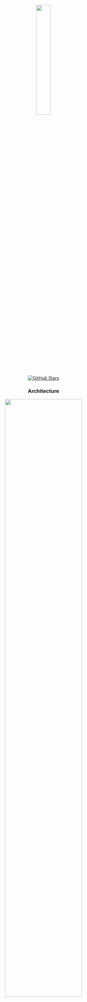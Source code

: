 <p align="center">
  <img width="30%" src="https://github.com/user-attachments/assets/5cbea151-344e-4c12-96fd-7518518ca49b" />
</p>



<p align="center">
   <a align="center" href="https://github.com/Its-Ankush/SkibidiChat/stargazers"><img src="https://img.shields.io/github/stars/Its-Ankush/SkibidiChat" alt="GitHub Stars"></a>
</p>

<h3 align="center"><b>Architecture</b></h3>
<p align="center">
  <img width="70%" src="https://github.com/user-attachments/assets/0174ceb0-9cba-4fc2-b198-22900aab186c" />
</p>


<h3 align="center"><b>Demo</b></h3>
<p align="center">
  <img width="70%" src="https://github.com/user-attachments/assets/6eb6340a-b7c8-4637-981d-2a2db26984c3" />
</p>


## Usage instructions for windows [x64]
1. Clone the repo
2. Change directory to the repo and move to [src/main/resources/static](https://github.com/Its-Ankush/SkibidiChat/tree/main/src/main/resources/static)
3. Open up powershell in this path and execute `.\download.ps1` command
4. You may get an error stating that the current execution policy doesnt allow running remote scripts. In that case, check out [Set-ExecutionPolicy](https://learn.microsoft.com/en-us/powershell/module/microsoft.powershell.security/set-executionpolicy?view=powershell-7.5) 
5. Once everything downloads, make sure to use a good secret for your JWT secret. That will be saved as the `CADDY_JWTAUTH_SIGN_KEY` environment variable. Dont close powershell window just yet.
6. Then install Redis, MongoDB, Go, the Caddy-jwt build. Make sure to install Go else Caddy-jwt will fail. Make sure to keep `caddy.exe` in the static directory itself.
7. You can either keep the default ports or use your own ports. You have the option to change them in the server as well using the [application.properties](https://github.com/Its-Ankush/SkibidiChat/blob/main/src/main/resources/application.properties) file in `src/main/resources`. However if you want to access the site on port other than `8080`, you will have to make that change in the `Caddyfile` in `localhost:portNumber` instead of `localhost:8080`
8. After installing redis, it will automatically run as a service. If you didnt change the path, it would usually be in `C:\Program Files\Redis`. Switch to that path
9. Open the file `redis.windows-service.conf` and if you see any line which says `appendonly no`; change that to `appendonly yes` . This will ensure messages are saved to disk as well. [**You will need to open Notepad as admin to do this**]. Check out [AOF](https://redis.io/docs/latest/operate/oss_and_stack/management/persistence/) to know more.
10. Dont forget to restart redis. Open Powershell as admin and run `Restart-Service -Name Redis`.  
11. Use `caddy.exe run` in powershell from step 5 to run caddy. Allow firewall perms and trust the local root certificate. This is necessary for HTTPS locally. Caddy has to be on the [static](https://github.com/Its-Ankush/SkibidiChat/tree/main/src/main/resources/static) directory itself.
12. Finally build the project by going to the project root, running `mvn clean package` . Inside the target dir, find the JAR with dependencies and open it up. 
13. Finally go to `https://localhost:8080[or any port]`
